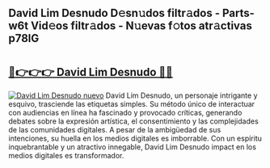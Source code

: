 ## David Lim Desnudo D𝚎sn𝚞dos filtr𝚊dos - Parts-w6t Vid𝚎os filtr𝚊dos - N𝚞evas f𝚘tos atr𝚊ctivas p78lG

# <h2><a href="http://mbawfh.tromn.icu/?c=David+Lim+Desnudo">🔗👉👉👉 David Lim Desnudo 🔗🔗</a></h2>

[![David Lim Desnudo nuevo](https://i.imgur.com/pEAQMta.gif)](http://mbawfh.tromn.icu/?c=David+Lim+Desnudo)
David Lim Desnudo, un personaje intrigante y esquivo, trasciende las etiquetas simples. Su método único de interactuar con audiencias en línea ha fascinado y provocado críticas, generando debates sobre la expresión artística, el consentimiento y las complejidades de las comunidades digitales. A pesar de la ambigüedad de sus intenciones, su huella en los medios digitales es imborrable. Con un espíritu inquebrantable y un atractivo innegable, David Lim Desnudo impact en los medios digitales es transformador.
